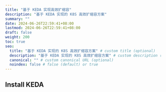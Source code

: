 ```yaml
---
title: "基于 KEDA 实现高效扩缩容"
description: "基于 KEDA 实现的 K8S 高效扩缩容方案"
summary: ""
date: 2024-06-26T22:59:41+08:00
lastmod: 2024-06-26T22:59:41+08:00
draft: false
weight: 200
toc: true
seo:
  title: "基于 KEDA 实现的 K8S 高效扩缩容方案" # custom title (optional)
  description: "基于 KEDA 实现的 K8S 高效扩缩容方案" # custom description (recommended)
  canonical: "" # custom canonical URL (optional)
  noindex: false # false (default) or true
---
```


## Install KEDA
